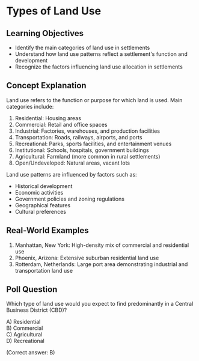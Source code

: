 # Types of Land Use

## Learning Objectives
- Identify the main categories of land use in settlements
- Understand how land use patterns reflect a settlement's function and development
- Recognize the factors influencing land use allocation in settlements

## Concept Explanation
Land use refers to the function or purpose for which land is used. Main categories include:

1. Residential: Housing areas
2. Commercial: Retail and office spaces
3. Industrial: Factories, warehouses, and production facilities
4. Transportation: Roads, railways, airports, and ports
5. Recreational: Parks, sports facilities, and entertainment venues
6. Institutional: Schools, hospitals, government buildings
7. Agricultural: Farmland (more common in rural settlements)
8. Open/Undeveloped: Natural areas, vacant lots

Land use patterns are influenced by factors such as:
- Historical development
- Economic activities
- Government policies and zoning regulations
- Geographical features
- Cultural preferences

## Real-World Examples
1. Manhattan, New York: High-density mix of commercial and residential use
2. Phoenix, Arizona: Extensive suburban residential land use
3. Rotterdam, Netherlands: Large port area demonstrating industrial and transportation land use

## Poll Question
Which type of land use would you expect to find predominantly in a Central Business District (CBD)?

A) Residential  
B) Commercial  
C) Agricultural  
D) Recreational  

(Correct answer: B)